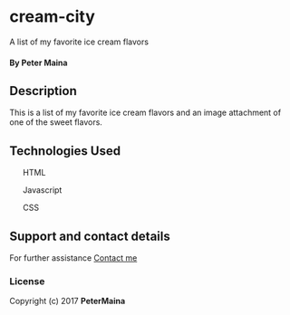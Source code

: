 # cream-city
A list of my favorite ice cream flavors

#### By **Peter Maina**

## Description
This is a list of my favorite ice cream flavors and an image attachment of one of the sweet flavors.



## Technologies Used
<ul>HTML</ul>
<ul>Javascript</ul>
<ul>CSS</ul>

## Support and contact details
For further assistance <a href="https://github.com/petersoleeh">Contact me</a>

### License

Copyright (c) 2017 **PeterMaina**
  
